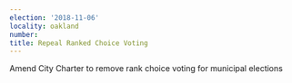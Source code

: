 ```yaml
---
election: '2018-11-06'
locality: oakland
number: 
title: Repeal Ranked Choice Voting
---
```

Amend City Charter to remove rank choice voting for municipal elections
